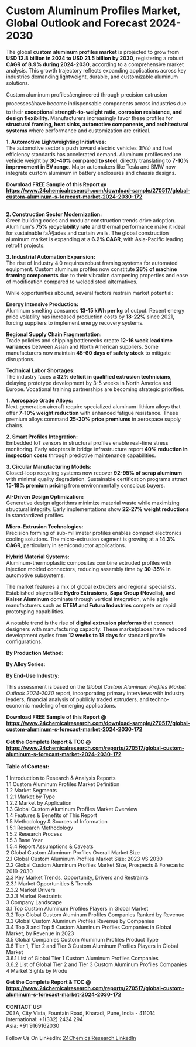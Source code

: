 <h1>Custom Aluminum Profiles Market, Global Outlook and Forecast 2024-2030</h1><p>The global <strong>custom aluminum profiles market</strong> is projected to grow from <strong>USD 12.8 billion in 2024 to USD 21.5 billion by 2030</strong>, registering a robust <strong>CAGR of 8.9% during 2024-2030</strong>, according to a comprehensive market analysis. This growth trajectory reflects expanding applications across key industries demanding lightweight, durable, and customizable aluminum solutions.</p><p>Custom aluminum profilesâengineered through precision extrusion processesâhave become indispensable components across industries due to their <strong>exceptional strength-to-weight ratio, corrosion resistance, and design flexibility</strong>. Manufacturers increasingly favor these profiles for <strong>structural framing, heat sinks, automotive components, and architectural systems</strong> where performance and customization are critical.</p><p><strong>1. Automotive Lightweighting Initiatives:</strong><br>
The automotive sector's push toward electric vehicles (EVs) and fuel efficiency standards has accelerated demand. Aluminum profiles reduce vehicle weight by <strong>30-40% compared to steel</strong>, directly translating to <strong>7-10% improvement in EV range</strong>. Major automakers like Tesla and BMW now integrate custom aluminum in battery enclosures and chassis designs.</p><div><b>Download FREE Sample of this Report @ 
            <a href="https://www.24chemicalresearch.com/download-sample/270517/global-custom-aluminum-s-forecast-market-2024-2030-172">
            https://www.24chemicalresearch.com/download-sample/270517/global-custom-aluminum-s-forecast-market-2024-2030-172</a></b></div><br><p><strong>2. Construction Sector Modernization:</strong><br>
Green building codes and modular construction trends drive adoption. Aluminum's <strong>75% recyclability rate</strong> and thermal performance make it ideal for sustainable faÃ§ades and curtain walls. The global construction aluminum market is expanding at a <strong>6.2% CAGR</strong>, with Asia-Pacific leading retrofit projects.</p><p><strong>3. Industrial Automation Expansion:</strong><br>
The rise of Industry 4.0 requires robust framing systems for automated equipment. Custom aluminum profiles now constitute <strong>28% of machine framing components</strong> due to their vibration dampening properties and ease of modification compared to welded steel alternatives.</p><p>While opportunities abound, several factors restrain market potential:</p><p><strong>Energy Intensive Production:</strong><br>
	Aluminum smelting consumes <strong>13-15 kWh per kg</strong> of output. Recent energy price volatility has increased production costs by <strong>18-22%</strong> since 2021, forcing suppliers to implement energy recovery systems.</p><p><strong>Regional Supply Chain Fragmentation:</strong><br>
	Trade policies and shipping bottlenecks create <strong>12-16 week lead time variances</strong> between Asian and North American suppliers. Some manufacturers now maintain <strong>45-60 days of safety stock</strong> to mitigate disruptions.</p><p><strong>Technical Labor Shortages:</strong><br>
	The industry faces a <strong>32% deficit in qualified extrusion technicians</strong>, delaying prototype development by 3-5 weeks in North America and Europe. Vocational training partnerships are becoming strategic priorities.</p><p><strong>1. Aerospace Grade Alloys:</strong><br>
Next-generation aircraft require specialized aluminum-lithium alloys that offer <strong>7-10% weight reduction</strong> with enhanced fatigue resistance. These premium alloys command <strong>25-30% price premiums</strong> in aerospace supply chains.</p><p><strong>2. Smart Profiles Integration:</strong><br>
Embedded IoT sensors in structural profiles enable real-time stress monitoring. Early adopters in bridge infrastructure report <strong>40% reduction in inspection costs</strong> through predictive maintenance capabilities.</p><p><strong>3. Circular Manufacturing Models:</strong><br>
Closed-loop recycling systems now recover <strong>92-95% of scrap aluminum</strong> with minimal quality degradation. Sustainable certification programs attract <strong>15-18% premium pricing</strong> from environmentally conscious buyers.</p><p><strong>AI-Driven Design Optimization:</strong><br>
	Generative design algorithms minimize material waste while maximizing structural integrity. Early implementations show <strong>22-27% weight reductions</strong> in standardized profiles.</p><p><strong>Micro-Extrusion Technologies:</strong><br>
	Precision forming of sub-millimeter profiles enables compact electronics cooling solutions. The micro-extrusion segment is growing at a <strong>14.3% CAGR</strong>, particularly in semiconductor applications.</p><p><strong>Hybrid Material Systems:</strong><br>
	Aluminum-thermoplastic composites combine extruded profiles with injection molded connectors, reducing assembly time by <strong>30-35%</strong> in automotive subsystems.</p><p>The market features a mix of global extruders and regional specialists. Established players like <strong>Hydro Extrusions, Sapa Group (Novelis), and Kaiser Aluminum</strong> dominate through vertical integration, while agile manufacturers such as <strong>ETEM and Futura Industries</strong> compete on rapid prototyping capabilities.</p><p>A notable trend is the rise of <strong>digital extrusion platforms</strong> that connect designers with manufacturing capacity. These marketplaces have reduced development cycles from <strong>12 weeks to 18 days</strong> for standard profile configurations.</p><p><strong>By Production Method:</strong></p><p><strong>By Alloy Series:</strong></p><p><strong>By End-Use Industry:</strong></p><p>This assessment is based on the <em>Global Custom Aluminum Profiles Market Outlook 2024-2030</em> report, incorporating primary interviews with industry leaders, financial analysis of publicly traded extruders, and techno-economic modeling of emerging applications.</p><div><b>Download FREE Sample of this Report @ 
            <a href="https://www.24chemicalresearch.com/download-sample/270517/global-custom-aluminum-s-forecast-market-2024-2030-172">
            https://www.24chemicalresearch.com/download-sample/270517/global-custom-aluminum-s-forecast-market-2024-2030-172</a></b></div><br><div><b>Get the Complete Report & TOC @ 
            <a href="https://www.24chemicalresearch.com/reports/270517/global-custom-aluminum-s-forecast-market-2024-2030-172">
            https://www.24chemicalresearch.com/reports/270517/global-custom-aluminum-s-forecast-market-2024-2030-172</a></b></div><br>
            <b>Table of Content:</b><p>1 Introduction to Research & Analysis Reports<br />
    1.1 Custom Aluminum Profiles Market Definition<br />
    1.2 Market Segments<br />
        1.2.1 Market by Type<br />
        1.2.2 Market by Application<br />
    1.3 Global Custom Aluminum Profiles Market Overview<br />
    1.4 Features & Benefits of This Report<br />
    1.5 Methodology & Sources of Information<br />
        1.5.1 Research Methodology<br />
        1.5.2 Research Process<br />
        1.5.3 Base Year<br />
        1.5.4 Report Assumptions & Caveats<br />
2 Global Custom Aluminum Profiles Overall Market Size<br />
    2.1 Global Custom Aluminum Profiles Market Size: 2023 VS 2030<br />
    2.2 Global Custom Aluminum Profiles Market Size, Prospects & Forecasts: 2019-2030<br />
    2.3 Key Market Trends, Opportunity, Drivers and Restraints<br />
        2.3.1 Market Opportunities & Trends<br />
        2.3.2 Market Drivers<br />
        2.3.3 Market Restraints<br />
3 Company Landscape<br />
    3.1 Top Custom Aluminum Profiles Players in Global Market<br />
    3.2 Top Global Custom Aluminum Profiles Companies Ranked by Revenue<br />
    3.3 Global Custom Aluminum Profiles Revenue by Companies<br />
    3.4 Top 3 and Top 5 Custom Aluminum Profiles Companies in Global Market, by Revenue in 2023<br />
    3.5 Global Companies Custom Aluminum Profiles Product Type<br />
    3.6 Tier 1, Tier 2 and Tier 3 Custom Aluminum Profiles Players in Global Market<br />
        3.6.1 List of Global Tier 1 Custom Aluminum Profiles Companies<br />
        3.6.2 List of Global Tier 2 and Tier 3 Custom Aluminum Profiles Companies<br />
4 Market Sights by Produ</p><div><b>Get the Complete Report & TOC @ 
            <a href="https://www.24chemicalresearch.com/reports/270517/global-custom-aluminum-s-forecast-market-2024-2030-172">
            https://www.24chemicalresearch.com/reports/270517/global-custom-aluminum-s-forecast-market-2024-2030-172</a></b></div><br><b>CONTACT US:</b><br>
            203A, City Vista, Fountain Road, Kharadi, Pune, India - 411014<br>
            International: +1(332) 2424 294<br>
            Asia: +91 9169162030 <br><br>
            Follow Us On LinkedIn: <a href="https://www.linkedin.com/company/24chemicalresearch/">24ChemicalResearch LinkedIn</a>